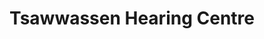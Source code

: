 ---
title: "Tsawwassen Hearing Centre"
url: /tsawwassen/tsawwassen-hearing-centre/
shop: hearing aids
---
